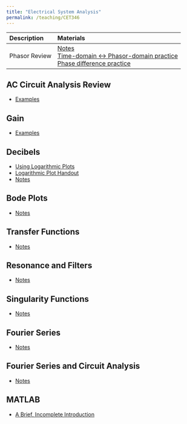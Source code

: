 ```yaml
---
title: "Electrical System Analysis"
permalink: /teaching/CET346
---
```


| Description                       | Materials                                        | 
| :--------------------             | :-----------------------                         |
| Phasor Review       | [Notes](/files/BookPages_Chapter03.pdf)<br>[Time-domain <-> Phasor-domain practice](/files/CET346TimeToPhasor.m)<br>[Phase difference practice](/files/CET346PhaseDifference.m) |

## AC Circuit Analysis Review
* [Examples](/files/BookPages_Chapter04.pdf)

## Gain
* [Examples](/files/BookPages_Chapter06.pdf)

## Decibels
* [Using Logarithmic Plots](/files/CET346LogScaleSlides.pdf)
* [Logarithmic Plot Handout](/files/LogScaleHandout.pdf)
* [Notes](/files/BookPages_Chapter08.pdf)

## Bode Plots
* [Notes](/files/BookPages_Chapter09.pdf)

## Transfer Functions
* [Notes](/files/BookPages_Chapter10.pdf)

## Resonance and Filters
* [Notes](/files/BookPages_Chapter11.pdf)

## Singularity Functions
* [Notes](/files/BookPages_Chapter12.pdf)

## Fourier Series
* [Notes](/files/BookPages_Chapter13.pdf)

## Fourier Series and Circuit Analysis
* [Notes](/files/BookPages_Chapter14.pdf)

## MATLAB
* [A Brief, Incomplete Introduction](/files/BookPages_Chapter02.pdf)
